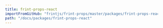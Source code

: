 ```yaml
---
title: frint-props-react
importFromGitHub: "frintjs/frint-props/master/packages/frint-props-react/README.md"
path: "/docs/packages/frint-props-react"
---
```

